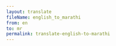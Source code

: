 ```yaml
--- 
layout: translate 
fileName: english_to_marathi 
from: en
to: mr 
permalink: translate-english-to-marathi
---
```

